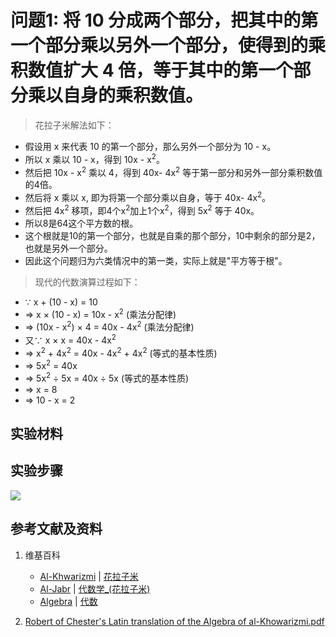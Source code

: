# 问题1: 将 10 分成两个部分，把其中的第一个部分乘以另外一个部分，使得到的乘积数值扩大 4 倍，等于其中的第一个部分乘以自身的乘积数值。

> 花拉子米解法如下：
>  
- 假设用 x 来代表 10 的第一个部分，那么另外一个部分为 10 - x。
- 所以 x 乘以 10 - x，得到 10x - x<sup>2</sup>。
- 然后把 10x - x<sup>2</sup> 乘以 4，得到 40x- 4x<sup>2</sup> 等于第一部分和另外一部分乘积数值的4倍。
- 然后将 x 乘以 x, 即为将第一个部分乘以自身，等于 40x- 4x<sup>2</sup>。
- 然后把 4x<sup>2</sup> 移项，即4个x<sup>2</sup>加上1个x<sup>2</sup>，得到 
5x<sup>2</sup> 等于 40x。
- 所以8是64这个平方数的根。 
- 这个根就是10的第一个部分，也就是自乘的那个部分，10中剩余的部分是2，也就是另外一个部分。
- 因此这个问题归为六类情况中的第一类，实际上就是"平方等于根"。

> 现代的代数演算过程如下：
>  
- ∵ x + (10 - x) = 10
- => x × (10 - x) = 10x - x<sup>2</sup>  (乘法分配律)
- => (10x - x<sup>2</sup>) × 4 = 40x - 4x<sup>2</sup>  (乘法分配律)
- 又∵ x × x = 40x - 4x<sup>2</sup>
- => x<sup>2</sup> + 4x<sup>2</sup> = 40x - 4x<sup>2</sup> + 4x<sup>2</sup> (等式的基本性质)
- => 5x<sup>2</sup> = 40x
- => 5x<sup>2</sup> ÷ 5x = 40x ÷ 5x   (等式的基本性质)
- => x = 8 
- => 10 - x = 2 

## 实验材料

## 实验步骤

![](/images/函数和极限/花拉子米的《代数学》中典型的推演实验/问题1/1a1.jpg)

## 参考文献及资料

1. 维基百科
	- [Al-Khwarizmi](https://en.wikipedia.org/wiki/Al-Khwarizmi) | [花拉子米](https://zh.wikipedia.org/wiki/花拉子米) 
	- [Al-Jabr](https://en.wikipedia.org/wiki/Al-Jabr) | [代数学_(花拉子米)](https://zh.wikipedia.org/wiki/代数学 (花拉子米)) 
	- [Algebra](https://en.wikipedia.org/wiki/Algebra) | [代数](https://zh.wikipedia.org/wiki/代数) 

2. [Robert of Chester's Latin translation of the Algebra of al-Khowarizmi.pdf](https://www.wilbourhall.org/pdfs/mbp/robertofchesters00khuw.pdf) 




